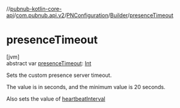 //[pubnub-kotlin-core-api](../../../../index.md)/[com.pubnub.api.v2](../../index.md)/[PNConfiguration](../index.md)/[Builder](index.md)/[presenceTimeout](presence-timeout.md)

# presenceTimeout

[jvm]\
abstract var [presenceTimeout](presence-timeout.md): [Int](https://kotlinlang.org/api/core/kotlin-stdlib/kotlin/-int/index.html)

Sets the custom presence server timeout.

The value is in seconds, and the minimum value is 20 seconds.

Also sets the value of [heartbeatInterval](heartbeat-interval.md)

